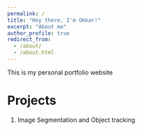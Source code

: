 ```yaml
---
permalink: /
title: "Hey there, I'm Omkar!"
excerpt: "About me"
author_profile: true
redirect_from: 
  - /about/
  - /about.html
---
```


This is my personal portfolio website

Projects
======
1. Image Segmentation and Object tracking


